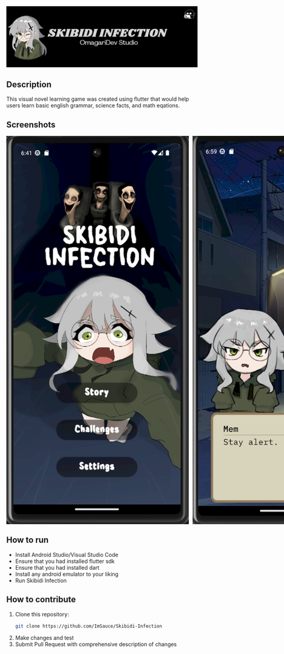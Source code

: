 <div align="center">
  <img src="screenshots/Skibidi Infection Banner.png" alt="Skibidi Infection"/>
</div>


## Description
This visual novel learning game was created using flutter that would help users learn basic english grammar, science facts, and math eqations.

## Screenshots
<div style="display: flex; gap: 10px;">
    <img src="screenshots/Picture1.png" alt="Home"/>
    <img src="screenshots/Picture2.png" alt="sample"/>
    <img src="screenshots/Picture3.png" alt="controls"/>
    <img src="screenshots/Picture4.png" alt="sample"/>
    <img src="screenshots/Picture5.png" alt="sample"/>
</div>


## How to run

- Install Android Studio/Visual Studio Code
- Ensure that you had installed flutter sdk
- Ensure that you had installed dart
- Install any android emulator to your liking
- Run Skibidi Infection




## How to contribute
1. Clone this repository:
    ```bash
    git clone https://github.com/ImSauce/Skibidi-Infection
    ```
2. Make changes and test
3. Submit Pull Request with comprehensive description of changes
